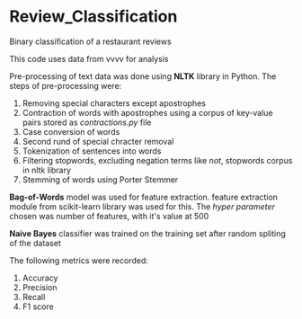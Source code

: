 # Review_Classification
Binary classification of a restaurant reviews

This code uses data from vvvv for analysis

Pre-processing of text data was done using **NLTK** library in Python. The steps of pre-processing were:
1. Removing special characters except apostrophes
2. Contraction of words with apostrophes using a corpus of key-value pairs stored as *contractions.py* file
3. Case conversion of words
4. Second rund of special chracter removal
5. Tokenization of sentences into words
6. Filtering stopwords, excluding negation terms like *not*, stopwords corpus in nltk library
7. Stemming of words using Porter Stemmer

**Bag-of-Words** model was used for feature extraction. feature extraction module from scikit-learn library was used for this. The *hyper parameter* chosen was number of features, with it's value at 500

**Naive Bayes** classifier was trained on the training set after random spliting of the dataset

The following metrics were recorded:
1. Accuracy
2. Precision
3. Recall
4. F1 score
